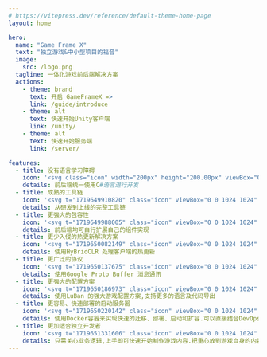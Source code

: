 ```yaml
---
# https://vitepress.dev/reference/default-theme-home-page
layout: home

hero:
  name: "Game Frame X"
  text: "独立游戏&中小型项目的福音"
  image:
    src: /logo.png
  tagline: 一体化游戏前后端解决方案
  actions:
    - theme: brand
      text: 开启 GameFrameX =>
      link: /guide/introduce
    - theme: alt
      text: 快速开始Unity客户端
      link: /unity/
    - theme: alt
      text: 快速开始服务端
      link: /server/

features:
  - title: 没有语言学习障碍
    icon: '<svg class="icon" width="200px" height="200.00px" viewBox="0 0 1024 1024" version="1.1" xmlns="http://www.w3.org/2000/svg"><path d="M0 512a512 512 0 1 0 1024 0A512 512 0 0 0 0 512z" fill="#A375E6" /><path d="M816.576 309.568a365.696 365.696 0 1 0-9.6 418.56l-155.712-97.6a182.848 182.848 0 1 1 7.936-226.816l157.376-94.08z" fill="#FFFFFF" /><path d="M765.44 540.288l6.272-56.32h-30.848l3.2-44.992h32.704l4.288-38.464h26.624l-4.352 38.464h30.72l4.224-38.464h26.624l-4.288 38.464h17.024l-3.136 45.056h-19.008l-6.272 56.32h18.944l-3.2 44.992h-20.8l-4.672 41.28h-26.432l4.608-41.28h-30.72l-4.672 41.28h-26.496l4.608-41.28h-28.992l3.136-45.056h30.912z m26.496 0h30.72l6.4-56.32h-30.72l-6.4 56.32z" fill="#FFFFFF" /></svg>'
    details: 前后端统一使用C#语言进行开发
  - title: 成熟的工具链
    icon: '<svg t="1719649910820" class="icon" viewBox="0 0 1024 1024" version="1.1" xmlns="http://www.w3.org/2000/svg" p-id="1756" width="200" height="200"><path d="M605.046622 487.15509l43.843958-43.843958a127.634634 127.634634 0 0 0 98.405329-1.94862 12.130162 12.130162 0 0 0 6.216099-15.998173 11.857355 11.857355 0 0 0-2.318859-3.488031l-77.944814-77.944814a23.539334 23.539334 0 0 1-0.818421-33.282436c0.263064-0.272807 0.535871-0.555357 0.818421-0.818421l77.944814-77.944814a12.06196 12.06196 0 0 0-3.89724-19.486204 126.11471 126.11471 0 0 0-170.504282 158.81256l-44.818268 44.818268zM521.255947 425.773549l-60.407231-60.407231-72.098954 72.098953 60.407231 60.407231 72.098954 72.098954 222.142721 222.142721a16.465842 16.465842 0 0 0 23.286013 0.097431l0.097431-0.097431 49.689819-49.689819a15.920228 15.920228 0 0 0 0.886623-22.496822 12.685519 12.685519 0 0 0-0.886623-0.886623L593.3549 498.846813z" p-id="1757" fill="#d4237a"></path><path d="M784.319696 270.85823l-65.278783 65.278782a13.552655 13.552655 0 0 0 0 18.511894l49.68982 49.689819a13.007041 13.007041 0 0 0 18.404719 0.214348 11.340971 11.340971 0 0 0 1.081484-1.188658 125.812674 125.812674 0 0 0 16.563273-128.608944 12.987555 12.987555 0 0 0-20.460513-3.897241zM286.447193 578.740247l77.944815 77.944815a23.539334 23.539334 0 0 1 0.81842 33.282436 21.6102 21.6102 0 0 1-0.81842 0.81842l-77.944815 77.944815a12.06196 12.06196 0 0 0 3.897241 19.486203 125.841903 125.841903 0 0 0 170.504282-157.838249l48.715509-48.715509-72.098954-72.098953-47.741199 47.741198a130.060666 130.060666 0 0 0-99.379638 1.948621 12.130162 12.130162 0 0 0-6.216099 15.998173 11.857355 11.857355 0 0 0 2.318858 3.48803z" p-id="1758" fill="#d4237a"></path><path d="M249.423406 597.252141a125.812674 125.812674 0 0 0-16.563273 128.608944 12.948582 12.948582 0 0 0 21.434824 3.89724l65.278782-65.278782a13.552655 13.552655 0 0 0 0-18.511893l-49.689819-49.689819a14.069039 14.069039 0 0 0-19.895414 0.350751 17.147859 17.147859 0 0 0-0.5651 0.623559zM265.986679 379.980971h4.871551l-4.871551-4.871551z" p-id="1759" fill="#d4237a"></path><path d="M310.804948 448.182683l14.614652-14.614653-53.58706-53.587059h-4.87155a8.768792 8.768792 0 0 1 0.97431-4.871551l-10.717412-10.717412-14.614653 14.614652-8.768792-7.794481a19.992845 19.992845 0 0 0-28.254995 0l-3.897241 3.897241a19.992845 19.992845 0 0 0 0 28.254995l84.764986 84.764986a19.992845 19.992845 0 0 0 28.254995 0l3.897241-3.897241a19.992845 19.992845 0 0 0 0-28.254995zM393.621313 230.911513l68.201713 68.201712c78.919125-52.61275 122.763083-8.768792 62.355851-69.176022-41.895338-41.895338-94.508088-22.409134-130.557564 0.97431zM456.951475 317.625119l-7.794482-7.794482-69.176022-70.150333-7.794482-7.794481a18.833416 18.833416 0 0 0-26.627897-0.652788 20.616403 20.616403 0 0 0-0.652788 0.652788l-84.764986 84.764986a19.992845 19.992845 0 0 0 0 28.254995l5.845861 5.845861 0.974311 0.97431 6.820171 6.820172c15.588963-23.383444 45.792578-46.766889 22.409134-69.176023 23.383444 23.383444-6.820171 46.766889-22.409134 69.176023l20.460514 20.460513 42.869648 42.869648 7.794481 7.794482a19.262112 19.262112 0 0 0 13.640343 5.845861h3.89724a19.612864 19.612864 0 0 0 7.794482-3.897241c0.97431-0.97431 1.94862-0.97431 1.94862-1.94862l3.897241-3.897241 72.098953-72.098953 5.845861-5.845861 2.922931-2.922931a13.464967 13.464967 0 0 0 2.92293-3.897241 17.985766 17.985766 0 0 0-2.92293-23.383444z" p-id="1760" fill="#d4237a"></path><path d="M511.512845 2.922931a14.185956 14.185956 0 0 0-12.666032 6.820171l-26.306375 42.869648-12.666033 0.97431-34.100856-37.023787a14.829001 14.829001 0 0 0-20.957412-0.233834 15.033606 15.033606 0 0 0-3.400343 5.105385L383.878211 68.201713l-11.691722 3.89724-40.921028-29.229305a15.978687 15.978687 0 0 0-23.383444 9.743102l-7.794481 49.689819-11.691722 4.871551-45.792579-20.460514a14.88746 14.88746 0 0 0-20.460514 13.640343l1.948621 50.664129-9.743102 7.794481-48.715509-11.691722a15.131037 15.131037 0 0 0-17.537584 17.537584l11.691723 48.715509-7.794482 9.743101-50.664129-1.94862a15.023863 15.023863 0 0 0-14.614653 15.384358 14.85823 14.85823 0 0 0 0.97431 5.076156l20.460514 45.792578-5.845861 10.717412-49.689819 7.794482a15.764339 15.764339 0 0 0-11.506603 19.096479 15.588963 15.588963 0 0 0 1.763501 4.286965l29.229305 40.921028-3.89724 13.640342-46.766889 17.537583a14.906946 14.906946 0 0 0-4.871551 24.357755l37.023787 34.100856-0.97431 12.666033L9.743102 498.846813a15.481789 15.481789 0 0 0-3.760837 21.571227A15.325899 15.325899 0 0 0 9.743102 524.178877l42.869648 26.306375 0.97431 12.666032-37.023787 34.100857a14.829001 14.829001 0 0 0-0.233834 20.957412 15.033606 15.033606 0 0 0 5.105385 3.400342L68.201713 640.121789l3.89724 11.691722-29.229305 40.921028a15.764339 15.764339 0 0 0 5.456137 21.619942 15.588963 15.588963 0 0 0 4.286965 1.763502l49.689819 7.794481 5.845861 10.717412L87.687916 780.422455a14.88746 14.88746 0 0 0 13.640343 20.460514l50.664129-1.948621 7.794482 9.743102-11.691723 48.715509a15.131037 15.131037 0 0 0 17.537584 17.537583l48.715509-11.691722 9.743102 7.794482-1.948621 50.664129a15.023863 15.023863 0 0 0 15.384358 14.614653 14.85823 14.85823 0 0 0 5.076156-0.97431l45.792579-20.460514 10.717411 5.845861 7.794482 49.689819a15.764339 15.764339 0 0 0 19.096479 11.506603 15.588963 15.588963 0 0 0 4.286965-1.763501l40.921028-29.229306 11.691722 3.897241 17.537583 46.766889a14.906946 14.906946 0 0 0 24.357755 4.871551l34.100856-37.023787 12.666032 0.97431 26.306375 42.869648a15.481789 15.481789 0 0 0 21.571228 3.760837A15.325899 15.325899 0 0 0 523.204567 1013.282588l26.306375-42.869648 12.666032-0.97431 34.100857 37.023787a14.829001 14.829001 0 0 0 20.957412 0.233834 15.033606 15.033606 0 0 0 3.400342-5.105385l17.537583-46.766889 11.691723-3.897241 40.921027 29.229306a15.978687 15.978687 0 0 0 23.383445-9.743102l7.794481-49.689819 10.717412-5.845861 45.792578 20.460514a14.88746 14.88746 0 0 0 20.460514-13.640343l-1.94862-50.664129 9.743102-7.794482 48.715509 11.691722a15.131037 15.131037 0 0 0 17.537583-17.537583l-11.691722-48.715509 7.794481-9.743102 50.66413 1.948621a15.023863 15.023863 0 0 0 14.614652-15.384358 14.85823 14.85823 0 0 0-0.97431-5.076156L915.85157 734.629876l5.845861-10.717412 49.689819-7.794481a15.764339 15.764339 0 0 0 11.506603-19.09648 15.588963 15.588963 0 0 0-1.763501-4.286964l-29.229305-40.921028 3.89724-11.691722 46.766889-17.537583a14.906946 14.906946 0 0 0 4.871551-24.357755l-37.023787-34.100856 0.97431-12.666033 42.869648-26.306375a15.481789 15.481789 0 0 0 3.760837-21.571227 15.325899 15.325899 0 0 0-3.760837-3.760837l-42.869648-26.306375-0.97431-12.666032 37.023787-34.100857a14.829001 14.829001 0 0 0 0.233834-20.957412 15.033606 15.033606 0 0 0-5.105385-3.400342l-46.766889-17.537584-3.89724-11.691722 29.229305-40.921027a15.978687 15.978687 0 0 0-9.743102-23.383445l-49.689819-7.794481-5.845861-12.666032 20.460514-45.792579a14.88746 14.88746 0 0 0-13.640343-20.460514l-49.689819 1.948621-7.794481-9.743102 11.691722-48.715509a15.131037 15.131037 0 0 0-17.537584-17.537584l-48.715509 11.691723-9.743101-7.794482 1.94862-50.664129a15.023863 15.023863 0 0 0-15.384358-14.614653 14.85823 14.85823 0 0 0-5.076156 0.97431l-46.766889 19.486204-10.717411-5.845861-7.794482-49.689819a15.764339 15.764339 0 0 0-19.096479-11.506604 15.588963 15.588963 0 0 0-4.286965 1.763502l-40.921028 29.229305-12.666032-2.92293-17.537583-46.766889a14.906946 14.906946 0 0 0-24.357755-4.871551l-34.100856 37.023787-12.666033-0.97431L525.153187 9.743102a14.751056 14.751056 0 0 0-13.640342-6.820171z m0 89.636536a29.541085 29.541085 0 0 1 29.229305 29.823635v0.379981c0 39.946717-60.407231 39.946717-60.407231 0a29.414424 29.414424 0 0 1 28.557032-30.203616c0.876879-0.068202 1.753758-0.048716 2.620894 0z m69.176023 49.689819a375.002245 375.002245 0 0 1 255.269267 182.196004l-36.049477 80.867745a27.534006 27.534006 0 0 0 13.640343 36.049477l69.176023 30.203615c1.94862 21.434824 0 64.304472 0 64.304472a377.360076 377.360076 0 0 1-72.098954 193.887726 503.211722 503.211722 0 0 1-33.126546 39.946718l-64.304472-13.640343a28.254995 28.254995 0 0 0-33.126546 21.434824l-15.588963 71.124643a372.322892 372.322892 0 0 1-310.804947-1.94862l-15.588963-71.124643a28.05039 28.05039 0 0 0-33.126546-21.434824l-62.355852 13.640342c-11.691722-11.691722-32.152236-37.998097-32.152236-37.998097a365.804757 365.804757 0 0 1-58.458611-118.865842s-3.897241-14.614653-5.845861-21.434824c-0.97431-2.922931-0.97431-5.845861-1.94862-8.768791a226.868126 226.868126 0 0 1-3.897241-25.332065c-0.97431-3.897241-0.97431-7.794481-1.94862-12.666032-0.97431-6.820171-1.94862-30.203616-1.948621-34.100857v-12.666032c0-4.871551 0.97431-9.743102 0.97431-14.614653 0-3.897241 0.97431-8.768792 0.974311-12.666032l65.278782-29.229305a27.504776 27.504776 0 0 0 13.971608-36.302798 23.704967 23.704967 0 0 0-0.331266-0.720989l-33.126546-75.021884a364.703787 364.703787 0 0 1 47.741199-67.227403s8.768792-9.743102 11.691722-12.666032c5.845861-5.845861 11.691722-11.691722 18.511894-17.537583l1.94862-1.948621a370.978344 370.978344 0 0 1 175.375833-85.739296l46.766888 48.715509a27.660666 27.660666 0 0 0 38.972407 0.974311z m-430.6451 224.091342a29.433911 29.433911 0 0 1 15.588963 4.871551 30.262074 30.262074 0 0 1-17.537584 55.53568 30.203616 30.203616 0 0 1-29.229305-30.203615 30.56411 30.56411 0 0 1 30.934348-30.203616z m721.963844 0.97431a29.541085 29.541085 0 0 1 29.229305 29.823635v0.379981c0 39.946717-60.407231 39.946717-60.407231 0a31.177926 31.177926 0 0 1 31.177926-30.203616zM286.447193 793.088487a29.541085 29.541085 0 0 1 29.229306 29.823635v0.379981c0 39.946717-60.407231 39.946717-60.407232 0a31.177926 31.177926 0 0 1 31.177926-30.203616z m449.156993 0.97431a29.541085 29.541085 0 0 1 29.229306 29.823635v0.379981c0 39.946717-60.407231 39.946717-60.407231 0a30.56411 30.56411 0 0 1 30.934348-30.203616z" p-id="1761" fill="#d4237a"></path></svg>'
    details: 从研发到上线的完整工具链
  - title: 更强大的包容性
    icon: '<svg t="1719649988005" class="icon" viewBox="0 0 1024 1024" version="1.1" xmlns="http://www.w3.org/2000/svg" p-id="2982" width="200" height="200"><path d="M948.288 720.128L825.6 606.976a36.032 36.032 0 0 0-48.832 52.928l55.04 50.688h-219.52a36.032 36.032 0 0 0 0 72h219.456l-55.04 50.688a36.032 36.032 0 0 0 48.832 52.928l122.752-113.216a35.968 35.968 0 0 0 0-52.928zM888 128H136C96.256 128 64 160.256 64 200v624C64 863.744 96.256 896 136 896h312.064a35.968 35.968 0 1 0 0-72H136v-624h752v312.128a35.968 35.968 0 1 0 72 0V200C960 160.256 927.744 128 888 128zM192.832 328.32h60.608l56.96 129.536h1.6V328.256h38.912v181.312H296.32l-62.72-137.92h-1.6v137.92h-39.168V328.32z m197.504 121.152V328.32h39.68v116.8c0 21.952 7.552 33.152 36.288 33.152 29.76 0 36.608-13.056 36.608-33.152V328.256h39.424v121.216c0 44.672-27.712 62.72-76.288 62.72-48.832 0-75.712-14.912-75.712-62.72z m303.296 25.6v34.56H581.76V328.192h39.68v146.816h72.128z m137.92 0v34.56h-111.808V328.192h39.68v146.816h72.128z" fill="#1296db" p-id="2983"></path></svg>'
    details: 前后端均可自行扩展自己的组件实现
  - title: 更少入侵的热更新解决方案
    icon: '<svg t="1719650082149" class="icon" viewBox="0 0 1024 1024" version="1.1" xmlns="http://www.w3.org/2000/svg" p-id="5048" width="200" height="200"><path d="M153.6 341.333L529.067 512v460.8L153.6 802.133v-460.8z m17.067 26.505v423.304L512 946.295V522.991L170.667 367.838z" fill="#C6E5FF" p-id="5049"></path><path d="M512 68.267l375.467 170.666v460.8L512 529.067v-460.8z m17.067 26.504v423.305L870.4 673.229V249.924L529.067 94.771z" fill="#C6E5FF" p-id="5050"></path><path d="M175.872 798.874l708.267-544.649-10.411-13.517L165.461 785.34z" fill="#C6E5FF" p-id="5051"></path><path d="M853.333 238.933a34.133 34.133 0 1 0 68.267 0 34.133 34.133 0 1 0-68.267 0zM477.867 955.733a34.133 34.133 0 1 0 68.266 0 34.133 34.133 0 1 0-68.266 0zM119.467 802.133a34.133 34.133 0 1 0 68.266 0 34.133 34.133 0 1 0-68.266 0zM119.467 358.4a34.133 34.133 0 1 0 68.266 0 34.133 34.133 0 1 0-68.266 0zM477.867 85.333a34.133 34.133 0 1 0 68.266 0 34.133 34.133 0 1 0-68.266 0zM853.333 682.667a34.133 34.133 0 1 0 68.267 0 34.133 34.133 0 1 0-68.267 0zM584.533 563.2h8.534c2.56 0 4.266-3.413 4.266-8.533s-1.706-8.534-4.266-8.534h-8.534c-2.56 0-4.266 3.414-4.266 8.534s1.706 8.533 4.266 8.533m-102.007-34.133h93.081c2.8 0 4.66-3.414 4.66-8.534s-1.878-8.533-4.66-8.533h-93.081c-2.8 0-4.66 3.413-4.66 8.533s1.878 8.534 4.66 8.534M366.933 460.8c5.12 0 8.534-3.413 8.534-8.533v-59.734c0-9.386 7.68-17.066 17.066-17.066h59.734c5.12 0 8.533-3.414 8.533-8.534s-3.413-8.533-8.533-8.533h-59.734c-18.773 0-34.133 15.36-34.133 34.133v59.734c0 5.12 3.413 8.533 8.533 8.533m217.6 68.267h8.534c2.56 0 4.266-3.414 4.266-8.534S595.627 512 593.067 512h-8.534c-2.56 0-4.266 3.413-4.266 8.533s1.706 8.534 4.266 8.534M665.6 358.4h-59.733c-5.12 0-8.534 3.67-8.534 9.182 0 5.53 3.414 9.199 8.534 9.199H665.6c9.387 0 17.067 8.277 17.067 18.38v73.524c0 5.512 3.413 9.182 8.533 9.182s8.533-3.67 8.533-9.182v-73.523c0-20.224-15.36-36.762-34.133-36.762M452.267 682.667h-59.734c-9.386 0-17.066-7.68-17.066-17.067v-59.733c0-5.12-3.414-8.534-8.534-8.534s-8.533 3.414-8.533 8.534V665.6c0 18.773 15.36 34.133 34.133 34.133h59.734c5.12 0 8.533-3.413 8.533-8.533s-3.413-8.533-8.533-8.533M691.2 597.333c-5.12 0-8.533 3.414-8.533 8.534V665.6c0 9.387-7.68 17.067-17.067 17.067h-59.733c-5.12 0-8.534 3.413-8.534 8.533s3.414 8.533 8.534 8.533H665.6c18.773 0 34.133-15.36 34.133-34.133v-59.733c0-5.12-3.413-8.534-8.533-8.534M482.526 563.2h93.081c2.8 0 4.66-3.413 4.66-8.533s-1.878-8.534-4.66-8.534h-93.081c-2.8 0-4.66 3.414-4.66 8.534s1.878 8.533 4.66 8.533m-55.86-102.4v153.6c0 9.387 7.988 17.067 17.75 17.067h186.368c9.762 0 17.75-7.68 17.75-17.067V460.8c0-9.387-7.988-17.067-17.75-17.067H444.416c-9.762 0-17.75 7.68-17.75 17.067" fill="#1875F0" p-id="5052"></path></svg>'
    details: 使用HyBridCLR 处理客户端的热更新
  - title: 更广泛的协议
    icon: '<svg t="1719650137675" class="icon" viewBox="0 0 1024 1024" version="1.1" xmlns="http://www.w3.org/2000/svg" p-id="7003" width="200" height="200"><path d="M786.6368 844.032l83.0976-144.0256-108.7744-188.544-191.8464 332.5952z" fill="#FFC107" p-id="7004"></path><path d="M960.4608 542.6432a62.3616 62.3616 0 0 0 0-62.3104L786.5856 178.9184H569.088l300.6208 521.1392 90.7264-157.44z" fill="#0F9D58" p-id="7005"></path><path d="M236.416 178.8672l-83.0976 144.0512 108.7744 188.544 191.8464-332.5952z" fill="#DB4437" p-id="7006"></path><path d="M62.592 480.256a62.3616 62.3616 0 0 0 0 62.336l173.8752 301.3888h217.472L153.344 322.9184l-90.7264 157.3632z" fill="#4285F4" p-id="7007"></path></svg>'
    details: 使用Google Proto Buffer 消息通讯
  - title: 更强大的配置方案
    icon: '<svg t="1719650186973" class="icon" viewBox="0 0 1024 1024" version="1.1" xmlns="http://www.w3.org/2000/svg" p-id="10585" width="200" height="200"><path d="M383.6416 703.8464h255.744v-191.7952H383.6416v191.7952z m0 63.9488v191.7952h-64v-191.7952H64v-63.9488h255.744v-191.7952H63.9488V448.1024h255.744V256.3072h63.9488v191.7952h255.744V256.3072h63.9488v191.7952h255.744v63.9488h-255.744v191.7952h255.744v63.9488h-255.744v191.7952h-64v-191.7952H383.6928z m639.3344-511.488V1023.488H0v-63.9488h0.0512V64.512H0V0.5632h1022.976v255.744z m-63.8976 0H63.9488v703.2832h895.1296V256.3072z" fill="#d4237a" p-id="10586"></path></svg>'
    details: 使用LuBan 的强大游戏配置方案,支持更多的语言及代码导出
  - title: 更容易、快速部署的启动服务器
    icon: '<svg t="1719650220142" class="icon" viewBox="0 0 1024 1024" version="1.1" xmlns="http://www.w3.org/2000/svg" p-id="11986" width="200" height="200"><path d="M0 0m184.32 0l655.36 0q184.32 0 184.32 184.32l0 655.36q0 184.32-184.32 184.32l-655.36 0q-184.32 0-184.32-184.32l0-655.36q0-184.32 184.32-184.32Z" fill="#458EE6" p-id="11987"></path><path d="M433.152 413.696m3.072 0l73.216 0q3.072 0 3.072 3.072l0 67.584q0 3.072-3.072 3.072l-73.216 0q-3.072 0-3.072-3.072l0-67.584q0-3.072 3.072-3.072Z" fill="#FFFFFF" p-id="11988"></path><path d="M524.288 413.696m3.072 0l73.216 0q3.072 0 3.072 3.072l0 67.584q0 3.072-3.072 3.072l-73.216 0q-3.072 0-3.072-3.072l0-67.584q0-3.072 3.072-3.072Z" fill="#FFFFFF" p-id="11989"></path><path d="M615.424 413.696m3.072 0l73.216 0q3.072 0 3.072 3.072l0 67.584q0 3.072-3.072 3.072l-73.216 0q-3.072 0-3.072-3.072l0-67.584q0-3.072 3.072-3.072Z" fill="#FFFFFF" p-id="11990"></path><path d="M342.016 413.696m3.072 0l73.216 0q3.072 0 3.072 3.072l0 67.584q0 3.072-3.072 3.072l-73.216 0q-3.072 0-3.072-3.072l0-67.584q0-3.072 3.072-3.072Z" fill="#FFFFFF" p-id="11991"></path><path d="M250.88 413.696m3.072 0l73.216 0q3.072 0 3.072 3.072l0 67.584q0 3.072-3.072 3.072l-73.216 0q-3.072 0-3.072-3.072l0-67.584q0-3.072 3.072-3.072Z" fill="#FFFFFF" p-id="11992"></path><path d="M433.152 327.68m3.072 0l73.216 0q3.072 0 3.072 3.072l0 67.584q0 3.072-3.072 3.072l-73.216 0q-3.072 0-3.072-3.072l0-67.584q0-3.072 3.072-3.072Z" fill="#FFFFFF" p-id="11993"></path><path d="M524.288 327.68m3.072 0l73.216 0q3.072 0 3.072 3.072l0 67.584q0 3.072-3.072 3.072l-73.216 0q-3.072 0-3.072-3.072l0-67.584q0-3.072 3.072-3.072Z" fill="#FFFFFF" p-id="11994"></path><path d="M342.016 327.68m3.072 0l73.216 0q3.072 0 3.072 3.072l0 67.584q0 3.072-3.072 3.072l-73.216 0q-3.072 0-3.072-3.072l0-67.584q0-3.072 3.072-3.072Z" fill="#FFFFFF" p-id="11995"></path><path d="M525.312 241.664m3.072 0l73.216 0q3.072 0 3.072 3.072l0 67.584q0 3.072-3.072 3.072l-73.216 0q-3.072 0-3.072-3.072l0-67.584q0-3.072 3.072-3.072Z" fill="#FFFFFF" p-id="11996"></path><path d="M205.9264 499.82464s-20.5824 3.46112-20.24448 13.1072c-4.57728 26.624-29.40928 253.32736 218.91072 272.64 342.54848 28.96896 417.97632-257.30048 417.97632-257.30048s93.32736 2.32448 115.7632-70.22592c-3.47136-9.216-35.47136-34.73408-100.096-25.01632 0.79872-35.328-44.81024-84.11136-59.2384-84.11136s-57.87648 58.63424-19.95776 139.42784c-1.024 2.9696-21.97504 9.69728-63.77472 11.48928z" fill="#FFFFFF" p-id="11997"></path></svg>'
    details: 使用Docker容器来实现快速的迁移、部署、启动和扩容.可以直接结合DevOps 来快速迭代
  - title: 更加适合独立开发者
    icon: '<svg t="1719651331606" class="icon" viewBox="0 0 1024 1024" version="1.1" xmlns="http://www.w3.org/2000/svg" p-id="4449" width="200" height="200"><path d="M0 0m204.8 0l614.4 0q204.8 0 204.8 204.8l0 614.4q0 204.8-204.8 204.8l-614.4 0q-204.8 0-204.8-204.8l0-614.4q0-204.8 204.8-204.8Z" fill="#A28FFF" p-id="4450"></path><path d="M819.2 0H534.272A756.48 756.48 0 0 0 0 483.584V819.2a204.8 204.8 0 0 0 204.8 204.8h614.4a204.8 204.8 0 0 0 204.8-204.8V204.8a204.8 204.8 0 0 0-204.8-204.8z" fill="#A288FF" p-id="4451"></path><path d="M819.2 0h-3.84a755.2 755.2 0 0 0-539.392 1024H819.2a204.8 204.8 0 0 0 204.8-204.8V204.8a204.8 204.8 0 0 0-204.8-204.8z" fill="#A280FF" p-id="4452"></path><path d="M497.152 721.152A752.384 752.384 0 0 0 560.384 1024H819.2a204.8 204.8 0 0 0 204.8-204.8V204.8a204.8 204.8 0 0 0-89.088-168.96 755.2 755.2 0 0 0-437.76 685.312z" fill="#9F73FF" p-id="4453"></path><path d="M153.6 307.2m230.4 0l256 0q230.4 0 230.4 230.4l0 0q0 230.4-230.4 230.4l-256 0q-230.4 0-230.4-230.4l0 0q0-230.4 230.4-230.4Z" fill="#F0F0FF" p-id="4454"></path><path d="M384 307.2a230.4 230.4 0 0 0-110.336 432.384A228.352 228.352 0 0 0 307.2 742.4h256a230.4 230.4 0 0 0 110.336-432.384A228.352 228.352 0 0 0 640 307.2z" fill="#FFFFFF" p-id="4455"></path><path d="M336.384 460.8m25.6 0l0 0q25.6 0 25.6 25.6l0 102.4q0 25.6-25.6 25.6l0 0q-25.6 0-25.6-25.6l0-102.4q0-25.6 25.6-25.6Z" fill="#AFA4FF" p-id="4456"></path><path d="M285.184 563.2m0-25.6l0 0q0-25.6 25.6-25.6l102.4 0q25.6 0 25.6 25.6l0 0q0 25.6-25.6 25.6l-102.4 0q-25.6 0-25.6-25.6Z" fill="#AFA4FF" p-id="4457"></path><path d="M687.616 537.6m-51.2 0a51.2 51.2 0 1 0 102.4 0 51.2 51.2 0 1 0-102.4 0Z" fill="#AFA4FF" p-id="4458"></path><path d="M512 332.8a25.6 25.6 0 0 1-25.6-25.6v-51.2a137.984 137.984 0 0 1 40.96-97.792l51.2-51.2A25.6 25.6 0 1 1 614.4 141.824l-51.2 51.2a86.272 86.272 0 0 0-25.6 60.416v51.2a25.6 25.6 0 0 1-25.6 28.16z" fill="#FFFFFF" p-id="4459"></path></svg>'
    details: 只需关心业务逻辑,上手即可快速开始制作游戏内容.把重心放到游戏自身的内容当中
---
```


<style>
:root {
  --vp-home-hero-name-color: transparent;
  --vp-home-hero-name-background: -webkit-linear-gradient(120deg, #bd34fe 60%, #41d1ff);

  --vp-home-hero-image-background-image: linear-gradient(-45deg, #bd34fe 50%, #47caff 50%);
  --vp-home-hero-image-filter: blur(44px);
}

@media (min-width: 1920px) {
  :root {
    --vp-home-hero-image-filter: blur(56px);
  }
}

@media (min-width: 1080px) {
  :root {
    --vp-home-hero-image-filter: blur(68px);
  }
}
</style>



